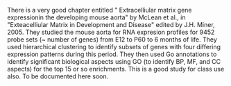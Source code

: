 There is a very good chapter entitled " Extracelliular matrix gene expressionin the developing mouse aorta" by McLean et al., in "Exteacelliular Matrix in Development and Disease" edited by J.H. Miner, 2005. They studied the mouse aorta for RNA expresion profiles for 9452 probe sets (~ number of genes) from E12 to P60 to 6 months of life. They used hierarchical clustering to identify subsets of genes with four differing expression patterns during this period. They then used Go annotations to identify significant biological aspects using GO (to identify BP, MF, and CC aspects) for the top 15 or so enrichments. This is a good study for class use also. To be documented here soon. 
